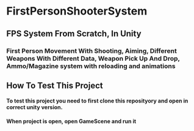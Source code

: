 # FirstPersonShooterSystem
<h2>FPS System From Scratch, In Unity</h2>
<h3>First Person Movement With Shooting, Aiming, Different Weapons With Different Data, Weapon Pick Up And Drop, Ammo/Magazine system with reloading and animations</h3>

<h2>How To Test This Project</h2>
<h4>To test this project you need to first clone this reposityory and open in correct unity version.</h4>
<h4>When project is open, open GameScene and run it</h4>
